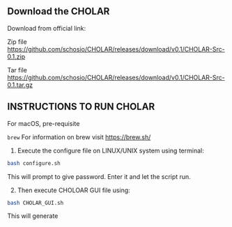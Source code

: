 ## Download the CHOLAR

Download from official link: 

Zip file   https://github.com/schosio/CHOLAR/releases/download/v0.1/CHOLAR-Src-0.1.zip

Tar file   https://github.com/schosio/CHOLAR/releases/download/v0.1/CHOLAR-Src-0.1.tar.gz

## INSTRUCTIONS TO RUN CHOLAR

For macOS, pre-requisite 

`brew` For information on brew visit https://brew.sh/



1. Execute the configure file on LINUX/UNIX system using terminal:

```sh
bash configure.sh
```

This will prompt to give password. Enter it and let the script run.


2. Then execute CHOLOAR GUI file using:

```sh
bash CHOLAR_GUI.sh
```


This will generate









